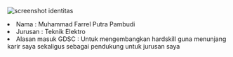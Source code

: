 ![screenshot identitas](https://user-images.githubusercontent.com/91792026/135739703-b29d6c05-394a-45f7-97ea-fa3410240227.png)
<li> Nama : Muhammad Farrel Putra Pambudi</li>
<li> Jurusan : Teknik Elektro</li>
<li> Alasan masuk GDSC : Untuk mengembangkan hardskill guna menunjang karir saya sekaligus sebagai pendukung untuk jurusan saya</li>
